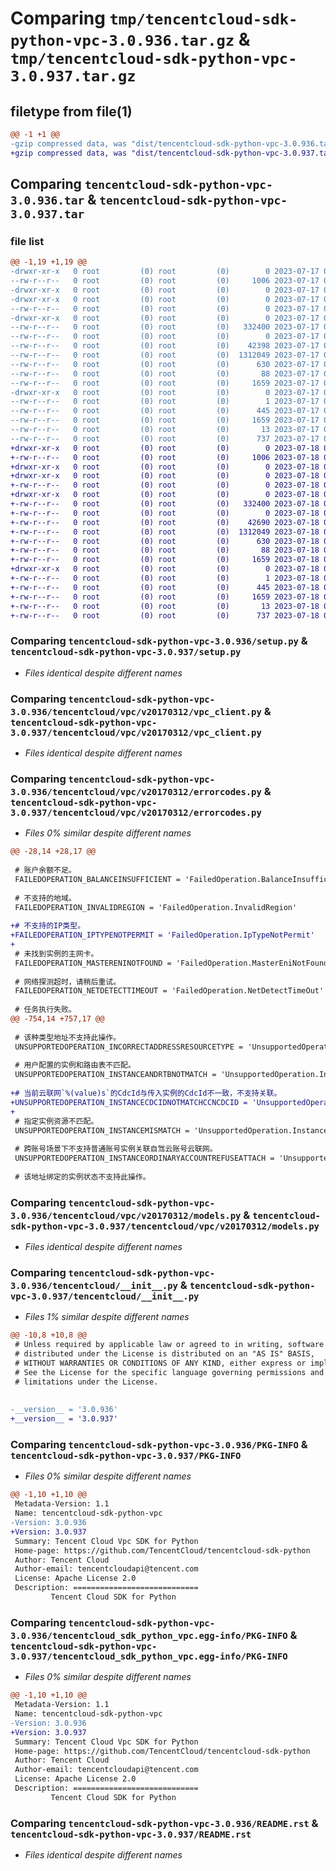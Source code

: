 # Comparing `tmp/tencentcloud-sdk-python-vpc-3.0.936.tar.gz` & `tmp/tencentcloud-sdk-python-vpc-3.0.937.tar.gz`

## filetype from file(1)

```diff
@@ -1 +1 @@
-gzip compressed data, was "dist/tencentcloud-sdk-python-vpc-3.0.936.tar", last modified: Mon Jul 17 00:39:38 2023, max compression
+gzip compressed data, was "dist/tencentcloud-sdk-python-vpc-3.0.937.tar", last modified: Tue Jul 18 00:35:01 2023, max compression
```

## Comparing `tencentcloud-sdk-python-vpc-3.0.936.tar` & `tencentcloud-sdk-python-vpc-3.0.937.tar`

### file list

```diff
@@ -1,19 +1,19 @@
-drwxr-xr-x   0 root         (0) root         (0)        0 2023-07-17 00:39:38.000000 tencentcloud-sdk-python-vpc-3.0.936/
--rw-r--r--   0 root         (0) root         (0)     1006 2023-07-17 00:39:38.000000 tencentcloud-sdk-python-vpc-3.0.936/setup.py
-drwxr-xr-x   0 root         (0) root         (0)        0 2023-07-17 00:39:38.000000 tencentcloud-sdk-python-vpc-3.0.936/tencentcloud/
-drwxr-xr-x   0 root         (0) root         (0)        0 2023-07-17 00:39:38.000000 tencentcloud-sdk-python-vpc-3.0.936/tencentcloud/vpc/
--rw-r--r--   0 root         (0) root         (0)        0 2023-07-17 00:39:38.000000 tencentcloud-sdk-python-vpc-3.0.936/tencentcloud/vpc/__init__.py
-drwxr-xr-x   0 root         (0) root         (0)        0 2023-07-17 00:39:38.000000 tencentcloud-sdk-python-vpc-3.0.936/tencentcloud/vpc/v20170312/
--rw-r--r--   0 root         (0) root         (0)   332400 2023-07-17 00:39:38.000000 tencentcloud-sdk-python-vpc-3.0.936/tencentcloud/vpc/v20170312/vpc_client.py
--rw-r--r--   0 root         (0) root         (0)        0 2023-07-17 00:39:38.000000 tencentcloud-sdk-python-vpc-3.0.936/tencentcloud/vpc/v20170312/__init__.py
--rw-r--r--   0 root         (0) root         (0)    42398 2023-07-17 00:39:38.000000 tencentcloud-sdk-python-vpc-3.0.936/tencentcloud/vpc/v20170312/errorcodes.py
--rw-r--r--   0 root         (0) root         (0)  1312049 2023-07-17 00:39:38.000000 tencentcloud-sdk-python-vpc-3.0.936/tencentcloud/vpc/v20170312/models.py
--rw-r--r--   0 root         (0) root         (0)      630 2023-07-17 00:39:38.000000 tencentcloud-sdk-python-vpc-3.0.936/tencentcloud/__init__.py
--rw-r--r--   0 root         (0) root         (0)       88 2023-07-17 00:39:38.000000 tencentcloud-sdk-python-vpc-3.0.936/setup.cfg
--rw-r--r--   0 root         (0) root         (0)     1659 2023-07-17 00:39:38.000000 tencentcloud-sdk-python-vpc-3.0.936/PKG-INFO
-drwxr-xr-x   0 root         (0) root         (0)        0 2023-07-17 00:39:38.000000 tencentcloud-sdk-python-vpc-3.0.936/tencentcloud_sdk_python_vpc.egg-info/
--rw-r--r--   0 root         (0) root         (0)        1 2023-07-17 00:39:38.000000 tencentcloud-sdk-python-vpc-3.0.936/tencentcloud_sdk_python_vpc.egg-info/dependency_links.txt
--rw-r--r--   0 root         (0) root         (0)      445 2023-07-17 00:39:38.000000 tencentcloud-sdk-python-vpc-3.0.936/tencentcloud_sdk_python_vpc.egg-info/SOURCES.txt
--rw-r--r--   0 root         (0) root         (0)     1659 2023-07-17 00:39:38.000000 tencentcloud-sdk-python-vpc-3.0.936/tencentcloud_sdk_python_vpc.egg-info/PKG-INFO
--rw-r--r--   0 root         (0) root         (0)       13 2023-07-17 00:39:38.000000 tencentcloud-sdk-python-vpc-3.0.936/tencentcloud_sdk_python_vpc.egg-info/top_level.txt
--rw-r--r--   0 root         (0) root         (0)      737 2023-07-17 00:39:38.000000 tencentcloud-sdk-python-vpc-3.0.936/README.rst
+drwxr-xr-x   0 root         (0) root         (0)        0 2023-07-18 00:35:01.000000 tencentcloud-sdk-python-vpc-3.0.937/
+-rw-r--r--   0 root         (0) root         (0)     1006 2023-07-18 00:35:01.000000 tencentcloud-sdk-python-vpc-3.0.937/setup.py
+drwxr-xr-x   0 root         (0) root         (0)        0 2023-07-18 00:35:01.000000 tencentcloud-sdk-python-vpc-3.0.937/tencentcloud/
+drwxr-xr-x   0 root         (0) root         (0)        0 2023-07-18 00:35:01.000000 tencentcloud-sdk-python-vpc-3.0.937/tencentcloud/vpc/
+-rw-r--r--   0 root         (0) root         (0)        0 2023-07-18 00:35:01.000000 tencentcloud-sdk-python-vpc-3.0.937/tencentcloud/vpc/__init__.py
+drwxr-xr-x   0 root         (0) root         (0)        0 2023-07-18 00:35:01.000000 tencentcloud-sdk-python-vpc-3.0.937/tencentcloud/vpc/v20170312/
+-rw-r--r--   0 root         (0) root         (0)   332400 2023-07-18 00:35:01.000000 tencentcloud-sdk-python-vpc-3.0.937/tencentcloud/vpc/v20170312/vpc_client.py
+-rw-r--r--   0 root         (0) root         (0)        0 2023-07-18 00:35:01.000000 tencentcloud-sdk-python-vpc-3.0.937/tencentcloud/vpc/v20170312/__init__.py
+-rw-r--r--   0 root         (0) root         (0)    42690 2023-07-18 00:35:01.000000 tencentcloud-sdk-python-vpc-3.0.937/tencentcloud/vpc/v20170312/errorcodes.py
+-rw-r--r--   0 root         (0) root         (0)  1312049 2023-07-18 00:35:01.000000 tencentcloud-sdk-python-vpc-3.0.937/tencentcloud/vpc/v20170312/models.py
+-rw-r--r--   0 root         (0) root         (0)      630 2023-07-18 00:35:01.000000 tencentcloud-sdk-python-vpc-3.0.937/tencentcloud/__init__.py
+-rw-r--r--   0 root         (0) root         (0)       88 2023-07-18 00:35:01.000000 tencentcloud-sdk-python-vpc-3.0.937/setup.cfg
+-rw-r--r--   0 root         (0) root         (0)     1659 2023-07-18 00:35:01.000000 tencentcloud-sdk-python-vpc-3.0.937/PKG-INFO
+drwxr-xr-x   0 root         (0) root         (0)        0 2023-07-18 00:35:01.000000 tencentcloud-sdk-python-vpc-3.0.937/tencentcloud_sdk_python_vpc.egg-info/
+-rw-r--r--   0 root         (0) root         (0)        1 2023-07-18 00:35:01.000000 tencentcloud-sdk-python-vpc-3.0.937/tencentcloud_sdk_python_vpc.egg-info/dependency_links.txt
+-rw-r--r--   0 root         (0) root         (0)      445 2023-07-18 00:35:01.000000 tencentcloud-sdk-python-vpc-3.0.937/tencentcloud_sdk_python_vpc.egg-info/SOURCES.txt
+-rw-r--r--   0 root         (0) root         (0)     1659 2023-07-18 00:35:01.000000 tencentcloud-sdk-python-vpc-3.0.937/tencentcloud_sdk_python_vpc.egg-info/PKG-INFO
+-rw-r--r--   0 root         (0) root         (0)       13 2023-07-18 00:35:01.000000 tencentcloud-sdk-python-vpc-3.0.937/tencentcloud_sdk_python_vpc.egg-info/top_level.txt
+-rw-r--r--   0 root         (0) root         (0)      737 2023-07-18 00:35:01.000000 tencentcloud-sdk-python-vpc-3.0.937/README.rst
```

### Comparing `tencentcloud-sdk-python-vpc-3.0.936/setup.py` & `tencentcloud-sdk-python-vpc-3.0.937/setup.py`

 * *Files identical despite different names*

### Comparing `tencentcloud-sdk-python-vpc-3.0.936/tencentcloud/vpc/v20170312/vpc_client.py` & `tencentcloud-sdk-python-vpc-3.0.937/tencentcloud/vpc/v20170312/vpc_client.py`

 * *Files identical despite different names*

### Comparing `tencentcloud-sdk-python-vpc-3.0.936/tencentcloud/vpc/v20170312/errorcodes.py` & `tencentcloud-sdk-python-vpc-3.0.937/tencentcloud/vpc/v20170312/errorcodes.py`

 * *Files 0% similar despite different names*

```diff
@@ -28,14 +28,17 @@
 
 # 账户余额不足。
 FAILEDOPERATION_BALANCEINSUFFICIENT = 'FailedOperation.BalanceInsufficient'
 
 # 不支持的地域。
 FAILEDOPERATION_INVALIDREGION = 'FailedOperation.InvalidRegion'
 
+# 不支持的IP类型。
+FAILEDOPERATION_IPTYPENOTPERMIT = 'FailedOperation.IpTypeNotPermit'
+
 # 未找到实例的主网卡。
 FAILEDOPERATION_MASTERENINOTFOUND = 'FailedOperation.MasterEniNotFound'
 
 # 网络探测超时，请稍后重试。
 FAILEDOPERATION_NETDETECTTIMEOUT = 'FailedOperation.NetDetectTimeOut'
 
 # 任务执行失败。
@@ -754,14 +757,17 @@
 
 # 该种类型地址不支持此操作。
 UNSUPPORTEDOPERATION_INCORRECTADDRESSRESOURCETYPE = 'UnsupportedOperation.IncorrectAddressResourceType'
 
 # 用户配置的实例和路由表不匹配。
 UNSUPPORTEDOPERATION_INSTANCEANDRTBNOTMATCH = 'UnsupportedOperation.InstanceAndRtbNotMatch'
 
+# 当前云联网`%(value)s`的CdcId与传入实例的CdcId不一致，不支持关联。
+UNSUPPORTEDOPERATION_INSTANCECDCIDNOTMATCHCCNCDCID = 'UnsupportedOperation.InstanceCdcIdNotMatchCcnCdcId'
+
 # 指定实例资源不匹配。
 UNSUPPORTEDOPERATION_INSTANCEMISMATCH = 'UnsupportedOperation.InstanceMismatch'
 
 # 跨账号场景下不支持普通账号实例关联自驾云账号云联网。
 UNSUPPORTEDOPERATION_INSTANCEORDINARYACCOUNTREFUSEATTACH = 'UnsupportedOperation.InstanceOrdinaryAccountRefuseAttach'
 
 # 该地址绑定的实例状态不支持此操作。
```

### Comparing `tencentcloud-sdk-python-vpc-3.0.936/tencentcloud/vpc/v20170312/models.py` & `tencentcloud-sdk-python-vpc-3.0.937/tencentcloud/vpc/v20170312/models.py`

 * *Files identical despite different names*

### Comparing `tencentcloud-sdk-python-vpc-3.0.936/tencentcloud/__init__.py` & `tencentcloud-sdk-python-vpc-3.0.937/tencentcloud/__init__.py`

 * *Files 1% similar despite different names*

```diff
@@ -10,8 +10,8 @@
 # Unless required by applicable law or agreed to in writing, software
 # distributed under the License is distributed on an "AS IS" BASIS,
 # WITHOUT WARRANTIES OR CONDITIONS OF ANY KIND, either express or implied.
 # See the License for the specific language governing permissions and
 # limitations under the License.
 
 
-__version__ = '3.0.936'
+__version__ = '3.0.937'
```

### Comparing `tencentcloud-sdk-python-vpc-3.0.936/PKG-INFO` & `tencentcloud-sdk-python-vpc-3.0.937/PKG-INFO`

 * *Files 0% similar despite different names*

```diff
@@ -1,10 +1,10 @@
 Metadata-Version: 1.1
 Name: tencentcloud-sdk-python-vpc
-Version: 3.0.936
+Version: 3.0.937
 Summary: Tencent Cloud Vpc SDK for Python
 Home-page: https://github.com/TencentCloud/tencentcloud-sdk-python
 Author: Tencent Cloud
 Author-email: tencentcloudapi@tencent.com
 License: Apache License 2.0
 Description: ============================
         Tencent Cloud SDK for Python
```

### Comparing `tencentcloud-sdk-python-vpc-3.0.936/tencentcloud_sdk_python_vpc.egg-info/PKG-INFO` & `tencentcloud-sdk-python-vpc-3.0.937/tencentcloud_sdk_python_vpc.egg-info/PKG-INFO`

 * *Files 0% similar despite different names*

```diff
@@ -1,10 +1,10 @@
 Metadata-Version: 1.1
 Name: tencentcloud-sdk-python-vpc
-Version: 3.0.936
+Version: 3.0.937
 Summary: Tencent Cloud Vpc SDK for Python
 Home-page: https://github.com/TencentCloud/tencentcloud-sdk-python
 Author: Tencent Cloud
 Author-email: tencentcloudapi@tencent.com
 License: Apache License 2.0
 Description: ============================
         Tencent Cloud SDK for Python
```

### Comparing `tencentcloud-sdk-python-vpc-3.0.936/README.rst` & `tencentcloud-sdk-python-vpc-3.0.937/README.rst`

 * *Files identical despite different names*

